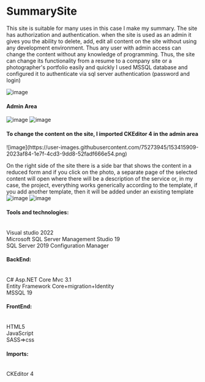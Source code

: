 # SummarySite

This site is suitable for many uses in this case I make my summary. 
The site has authorization and authentication. when the site is used as an admin it gives you 
the ability to delete, add, edit all content on the site without using any development environment. 
Thus any user with admin access can change the content without any knowledge of programming.
Thus, the site can change its functionality from a resume to a company site or a photographer's portfolio easily and quickly
I used MSSQL database and configured it to authenticate via sql server authentication (password and login)

![image](https://user-images.githubusercontent.com/75273945/153415306-bb9bdb9c-399f-4f7b-bded-d5975150abda.png)

<h4>Admin Area </h4>

![image](https://user-images.githubusercontent.com/75273945/153415633-1b2fe97c-e788-40f0-976f-c6049a1325c6.png)
![image](https://user-images.githubusercontent.com/75273945/153415525-fc57e822-ed46-4b23-a0ba-8849e4636a23.png)

<h4>To change the content on the site, I imported CKEditor 4 in the admin area</h4>
![image](https://user-images.githubusercontent.com/75273945/153415909-2023af84-1e7f-4cd3-9dd8-52fadf666e54.png)

On the right side of the site there is a side bar that shows the content in a reduced form and if you click on the photo,
a separate page of the selected content will open where there will be a description of the service or, in my case, the project,
everything works generically according to the template, if you add another template, then it will be added under an existing template
![image](https://user-images.githubusercontent.com/75273945/153416234-7687d3b2-2ac9-4878-8b3f-ca8ae76b8a96.png)
![image](https://user-images.githubusercontent.com/75273945/153416364-cb010eba-272c-4159-9368-e06089337b24.png)


<h4>Tools and technologies:</h4><br>
Visual studio 2022<br>
Microsoft SQL Server Management Studio 19<br>
SQL Server 2019 Configuration Manager<br>

<h4>BackEnd:</h4><br>
C# Asp.NET Core Mvc 3.1<br>
Entity Framework Core+migration+Identity<br>
MSSQL 19<br>


<h4>FrontEnd:</h4><br>
HTML5<br>
JavaScript<br>
SASS=>css<br>

<h4>Imports:</h4><br>
CKEditor 4<br>
